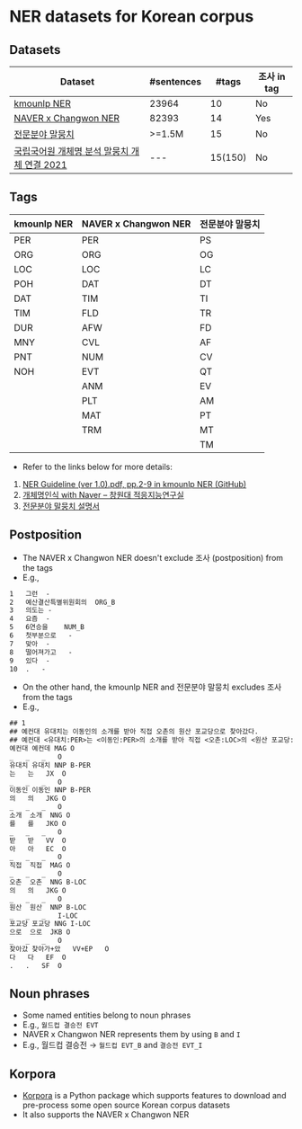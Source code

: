 # NER datasets for Korean corpus

## Datasets

| Dataset | #sentences | #tags | 조사 in tag |
| --- | --- | --- | --- |
| [kmounlp NER](https://github.com/kmounlp/NER) | 23964 | 10 | No |
| [NAVER x Changwon NER](http://air.changwon.ac.kr/?page_id=10) | 82393 | 14 | Yes |
| [전문분야 말뭉치](https://aihub.or.kr/aihubdata/data/view.do?currMenu=115&topMenu=100&aihubDataSe=realm&dataSetSn=110) | >=1.5M | 15 | No |
| [국립국어원 개체명 분석 말뭉치 개체 연결 2021](https://corpus.korean.go.kr/) | --- | 15(150) | No |

## Tags

| kmounlp NER | NAVER x Changwon NER | 전문분야 말뭉치 |
| --- | --- | --- |
| PER | PER | PS |
| ORG | ORG | OG |
| LOC | LOC | LC |
| POH | DAT | DT |
| DAT | TIM | TI |
| TIM | FLD | TR |
| DUR | AFW | FD |
| MNY | CVL | AF |
| PNT | NUM | CV |
| NOH | EVT | QT |
|  | ANM | EV |
|  | PLT | AM |
|  | MAT | PT |
|  | TRM | MT |
|  |  | TM |

- Refer to the links below for more details:
1. [NER Guideline (ver 1.0).pdf, pp.2-9 in kmounlp NER (GitHub)](https://github.com/kmounlp/NER/blob/1e557de738b8e6215c7cacac116e735518c0f680/NER%20Guideline%20(ver%201.0).pdf)
2. [개체명인식 with Naver &#8211; 창원대 적응지능연구실](http://air.changwon.ac.kr/?page_id=10)
3. [전문분야 말뭉치 설명서](https://aihub.or.kr/file/down.do?fileSn=7995&dataMnlFileSn=7995&dataSetSn=110)

## Postposition

- The NAVER x Changwon NER doesn't exclude 조사 (postposition) from the tags
- E.g.,

``` txt
1	그런	-
2	예산결산특별위원회의	ORG_B
3	의도는	-
4	요즘	-
5	6연승을	NUM_B
6	첫부분으로	-
7	맞아	-
8	떨어져가고	-
9	있다	-
10	.	-
```

- On the other hand, the kmounlp NER and 전문분야 말뭉치 excludes 조사 from the tags
- E.g.,

``` txt
## 1
## 예컨대 유대치는 이동인의 소개를 받아 직접 오촌의 원산 포교당으로 찾아갔다.
## 예컨대 <유대치:PER>는 <이동인:PER>의 소개를 받아 직접 <오촌:LOC>의 <원산 포교당:LOC>으로 찾아갔다.
예컨대	예컨데	MAG	O
_	_	_	O
유대치	유대치	NNP	B-PER
는	는	JX	O
_	_	_	O
이동인	이동인	NNP	B-PER
의	의	JKG	O
_	_	_	O
소개	소개	NNG	O
를	를	JKO	O
_	_	_	O
받	받	VV	O
아	아	EC	O
_	_	_	O
직접	직접	MAG	O
_	_	_	O
오촌	오촌	NNG	B-LOC
의	의	JKG	O
_	_	_	O
원산	원산	NNP	B-LOC
_	_	_	I-LOC
포교당	포교당	NNG	I-LOC
으로	으로	JKB	O
_	_	_	O
찾아갔	찾아가+았	VV+EP	O
다	다	EF	O
.	.	SF	O
```

## Noun phrases

- Some named entities belong to noun phrases
- E.g., `월드컵 결승전 EVT`
- NAVER x Changwon NER represents them by using `B` and `I`
- E.g., 월드컵 결승전 → `월드컵 EVT_B` and `결승전 EVT_I`

## Korpora

- [Korpora](https://ko-nlp.github.io/Korpora/) is a Python package which supports features to download and pre-process some open source Korean corpus datasets
- It also supports the NAVER x Changwon NER